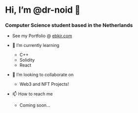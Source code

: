# Hi, I’m @dr-noid 👋

### Computer Science student based in the Netherlands

- See my Portfolio @ [ebkir.com](https://ebkir.com)

- 🌱 I’m currently learning
  * C++
  * Solidity
  * React
- 💞️ I’m looking to collaborate on
  * Web3 and NFT Projects!
- 📫 How to reach me 
  * Coming soon...
<!---
- 👀 I’m interested in ...
--->

<!---
dr-noid/dr-noid is a ✨ special ✨ repository because its `README.md` (this file) appears on your GitHub profile.
You can click the Preview link to take a look at your changes.
--->
